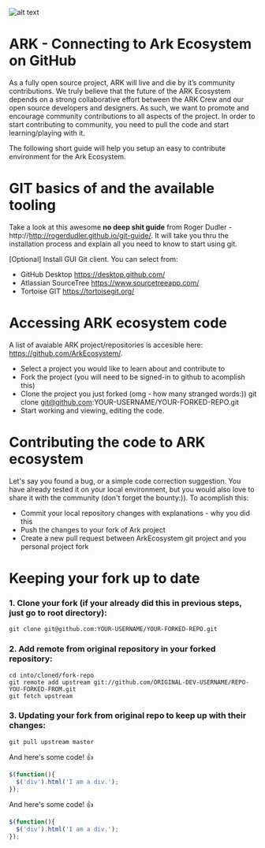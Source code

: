 ![alt text](https://github.com/kristjank/wiki/blob/master/images/ArkWikiLogo.png)

# ARK - Connecting to Ark Ecosystem on GitHub

As a fully open source project, ARK will live and die by it’s community contributions. We truly believe that the future of the ARK Ecosystem depends on a strong collaborative effort between the ARK Crew and our open source developers and designers. As such, we want to promote and encourage community contributions to all aspects of the project.
In order to start contributing to community, you need to pull the code and start learning/playing with it.

The following short guide will help you setup an easy to contribute environment for the Ark Ecosystem.


# GIT basics of and the available tooling
Take a look at this awesome **no deep shit guide** from Roger Dudler - http://http://rogerdudler.github.io/git-guide/. It will take you thru the installation process and explain all you need to know to start using git.


[Optional] Install GUI Git client. You can select from:
- GitHub Desktop https://desktop.github.com/
- Atlassian SourceTree https://www.sourcetreeapp.com/
- Tortoise GIT https://tortoisegit.org/

# Accessing ARK ecosystem code
A list of avaiable ARK project/repositories is accesible here: https://github.com/ArkEcosystem/. 
- Select a project you would like to learn about and contribute to
- Fork the project (you will need to be signed-in to github to acomplish this)
- Clone the project you just forked (omg - how many stranged words:))
    git clone git@github.com:YOUR-USERNAME/YOUR-FORKED-REPO.git
- Start working and viewing, editing the code.

# Contributing the code to ARK ecosystem
Let's say you found a bug, or a simple code correction suggestion. You have already tested it on your local environment, but you would also love to share it with the community (don't forget the bounty:)). To acomplish this:
- Commit your local repository changes with explanations - why you did this
- Push the changes to your fork of Ark project
- Create a new pull request between ArkEcosystem git project and you personal project fork

# Keeping your fork up to date

### 1. Clone your fork (if your already did this in previous steps, just go to root directory):

    git clone git@github.com:YOUR-USERNAME/YOUR-FORKED-REPO.git

### 2. Add remote from original repository in your forked repository: 

    cd into/cloned/fork-repo
    git remote add upstream git://github.com/ORIGINAL-DEV-USERNAME/REPO-YOU-FORKED-FROM.git
    git fetch upstream

### 3. Updating your fork from original repo to keep up with their changes:

    git pull upstream master


And here's some code! :+1:

```javascript
$(function(){
  $('div').html('I am a div.');
});
```

And here's some code! :+1:

```javascript
$(function(){
  $('div').html('I am a div.');
});
```

